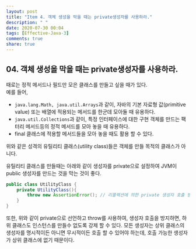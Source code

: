 ```yaml
---
layout: post
title: "Item 4. 객체 생성을 막을 때는 private생성자를 사용하라."
description: " "
date: 2020-07-30 00:04
tags: [Effective-Java-3]
comments: true
share: true
---
```


## 04. 객체 생성을 막을 때는 private생성자를 사용하라.
때로는 정적 메서드나 필드만 모은 클래스를 만들고 싶을 때가 있다.<br/>
예를 들어, 
* ```java.lang.Math, java.util.Arrays```과 같이, 자바의 기본 자료형 값(primitive value) 또는 배열에 적용되는 메서드를 한군데 모아둘 때 유용하다.
* ```java.util.Collections```과 같이, 특정 인터페이스에 대한 구현 객체를 만드는 팩터리 메서드등의 정적 메서드를 모아 놓을 때 유용하다.
* final 클래스에 적용할 메서드들을 모아 놓을 때도 활용 할 수 있다.

위와 같은 성격의 유틸리티 클래스(utility class)들은 객체를 만들 목적의 클래스가 아니다.

유틸리티 클래스를 만들때는 아래와 같이 생성자를 private으로 설정하여 JVM이 public 생성자를 만드는 것을 막는 것이 좋다.

```java
public class UtilityClass {
	private UtilityClass(){
		throw new AssertionError(); // 리플렉션에 의한 private 생성자 호출 방지 ( 규칙 03번 참조 )
	}
}

``` 

또한, 위와 같이 private으로 선언하고 throw를 사용하여, 생성자 호출을 방지하면, 하위 클래스도 인스턴스를 만들수 없도록 강제 할 수 있다.
모든 생성자는 상위 클래스의 생성자를 명시적이든 아니면 무시적이든 호출 할 수 있어야 하는데, 호출 가능한 생성자가 상위 클래스에 없기 때문이다.


